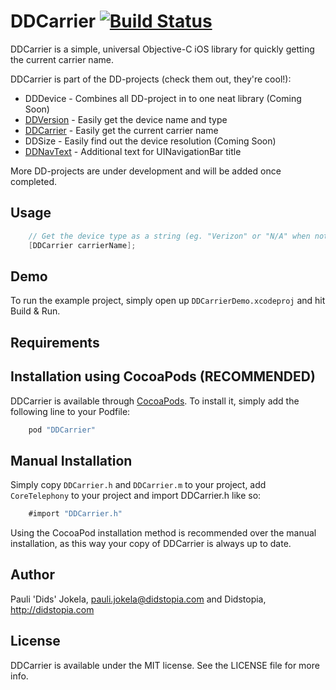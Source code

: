 # DDCarrier [![Build Status](https://travis-ci.org/Dids/DDCarrier.png?branch=master)](https://travis-ci.org/Dids/DDCarrier)

DDCarrier is a simple, universal Objective-C iOS library for quickly getting the current carrier name.

DDCarrier is part of the DD-projects (check them out, they're cool!):

- DDDevice - Combines all DD-project in to one neat library (Coming Soon)
- [DDVersion](https://github.com/Dids/DDVersion.git) - Easily get the device name and type
- [DDCarrier](https://github.com/Dids/DDCarrier.git) - Easily get the current carrier name
- DDSize - Easily find out the device resolution (Coming Soon)
- [DDNavText](https://github.com/Dids/DDNavText.git) - Additional text for UINavigationBar title

More DD-projects are under development and will be added once completed.

## Usage
```objective-c
	// Get the device type as a string (eg. "Verizon" or "N/A" when not found)
    [DDCarrier carrierName];
```

## Demo

To run the example project, simply open up `DDCarrierDemo.xcodeproj` and hit Build & Run.

## Requirements

## Installation using CocoaPods (RECOMMENDED)

DDCarrier is available through [CocoaPods](http://cocoapods.org). To install
it, simply add the following line to your Podfile:

```ruby
    pod "DDCarrier"
```

## Manual Installation

Simply copy `DDCarrier.h` and `DDCarrier.m` to your project, add `CoreTelephony` to your project and import DDCarrier.h like so:
```objective-c
	#import "DDCarrier.h"
```

Using the CocoaPod installation method is recommended over the manual installation, as this way your copy of DDCarrier is always up to date.

## Author

Pauli 'Dids' Jokela, pauli.jokela@didstopia.com and Didstopia, http://didstopia.com

## License

DDCarrier is available under the MIT license. See the LICENSE file for more info.
